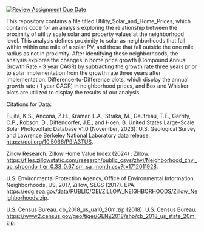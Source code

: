 [![Review Assignment Due Date](https://classroom.github.com/assets/deadline-readme-button-24ddc0f5d75046c5622901739e7c5dd533143b0c8e959d652212380cedb1ea36.svg)](https://classroom.github.com/a/g_e38bz1)

This repository contains a file titled Utility_Solar_and_Home_Prices, which contains code for an analysis exploring the relationship between the proximity of utility scale solar and property values at the neighborhood level. This analysis defines proximity to solar as neighborhoods that fall within within one mile of a solar PV, and those that fall outside the one mile radius as not in proximity. After identifying these neighborhoods, the analysis explores the changes in home price growth (Compound Annual Growth Rate - 3 year CAGR) by subtracting the growth rate three years prior to solar implementation from the growth rate three years after implementation. Difference-to-Difference plots, which display the annual growth rate ( 1 year CAGR) in neighborhood prices, and Box and Whisker plots are utilized to display the results of our analysis. 

Citations for Data: 

Fujita, K.S., Ancona, Z.H., Kramer, L.A., Straka, M., Gautreau, T.E., Garrity, C.P., Robson, D., Diffendorfer, J.E., and Hoen, B. United States Large-Scale Solar Photovoltaic Database v1.0 (November, 2023): U.S. Geological Survey and Lawrence Berkeley National Laboratory data release. https://doi.org/10.5066/P9IA3TUS.

Zillow Research. Zillow Home Value Index (2024) : Zillow. https://files.zillowstatic.com/research/public_csvs/zhvi/Neighborhood_zhvi_uc_sfrcondo_tier_0.33_0.67_sm_sa_month.csv?t=1712011928. 

U.S. Environmental Protection Agency, Office of Environmental Information. Neighborhoods, US, 2017, Zillow, SEGS (2017). EPA. https://edg.epa.gov/data/PUBLIC/OEI/ZILLOW_NEIGHBORHOODS/Zillow_Neighborhoods.zip. 

U.S. Census Bureau. cb_2018_us_ua10_20m.zip (2018). U.S. Census Bureau. https://www2.census.gov/geo/tiger/GENZ2018/shp/cb_2018_us_state_20m.zip. 
